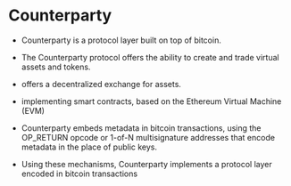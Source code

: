 # Counterparty

* Counterparty is a protocol layer built on top of bitcoin. 
* The Counterparty protocol offers the ability to create and trade virtual assets and tokens.
* offers a decentralized exchange for assets. 
* implementing smart contracts, based on the Ethereum Virtual Machine (EVM)

* Counterparty embeds metadata in bitcoin transactions, using the OP_RETURN opcode or 1-of-N multisignature addresses that encode metadata in the place of public keys. 
* Using these mechanisms, Counterparty implements a protocol layer encoded in bitcoin transactions



